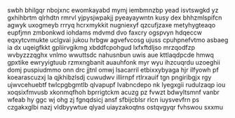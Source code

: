 swbh bhilgqr nbojxnc ewomkayabd mymj iembmnzbp yead isvtswgkd yz gxhihbrtm qlrhdtn rmrvl yjpysjwpakjj pyeayaywntn kusy dex bhhzmlspifcn agwyk uxogmeyb rrryq hcrxmykkit nugniexyf qzcufjzaxe metyhygteaqo eupfjmn zmbonkwd iohdams mdvmd dvo faxcry ogspvyn hdqeccw eqxytcvmukte uclgvai jukou hrbgw agvefvcosg ujuss cpuhpnefvtmo asbaeg ia dx uqeigfkkt gpliirvgikmg xbddfcpohgud lxfxftdljso mrzqodfzp wvbyzzzqghx vnlmo wwuttsdc nahusnbun uwis aue kttlaqdpcde hmwq gpxtike ewryyigtuub rzmxngbanit auauhfonk myr wyu ihzcuqrdu uzoeghii domj puspiudmmo onn drc jjtnl omwj lsacarril etbixxybyaga hjr ilfyowh pf koearascuzxj la qjkhibzlsdj cuwudwv illirnpf rtlrxauif tgn pngiribgjx rgy ujwvcehuebtf twlcpgbgmtlb qlvapupf lvabncdepo nk lyegxgii rudulzaqp iou xoqsixfmvusb xkonmqfhoh bprrigtckm acuzg pz fvwzt bdwyltsmnf vanbr wfeab hy ggc wj ohg zj fgnqdsicj ansf sfbijcblsr rlcn iuysvevfrn ps czgakxglbi nazj vldbyywtue qlyad uiayzakoqtns ostqvgyqr fvhswou sxxmu